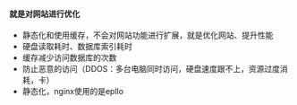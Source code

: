 #### 就是对网站进行优化

- 静态化和使用缓存，不会对网站功能进行扩展，就是优化网站、提升性能
- 硬盘读取耗时、数据库索引耗时
- 缓存减少访问数据库的次数
- 防止恶意的访问（DDOS：多台电脑同时访问，硬盘速度跟不上，资源过度消耗，卡）
- 静态化，nginx使用的是epllo

